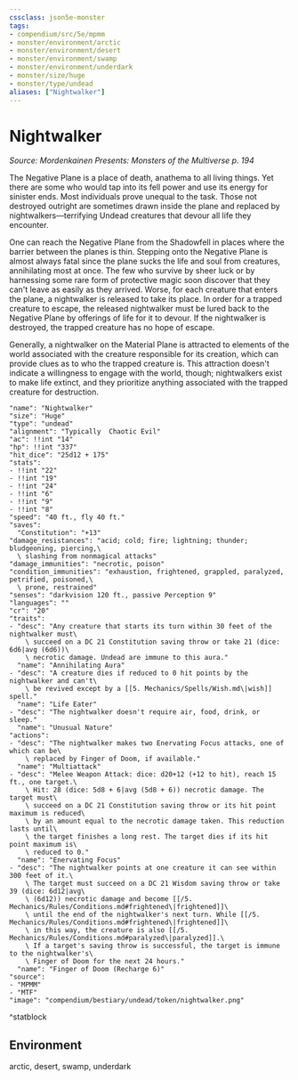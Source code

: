 ```yaml
---
cssclass: json5e-monster
tags:
- compendium/src/5e/mpmm
- monster/environment/arctic
- monster/environment/desert
- monster/environment/swamp
- monster/environment/underdark
- monster/size/huge
- monster/type/undead
aliases: ["Nightwalker"]
---
```

# Nightwalker
*Source: Mordenkainen Presents: Monsters of the Multiverse p. 194*  

The Negative Plane is a place of death, anathema to all living things. Yet there are some who would tap into its fell power and use its energy for sinister ends. Most individuals prove unequal to the task. Those not destroyed outright are sometimes drawn inside the plane and replaced by nightwalkers—terrifying Undead creatures that devour all life they encounter.

One can reach the Negative Plane from the Shadowfell in places where the barrier between the planes is thin. Stepping onto the Negative Plane is almost always fatal since the plane sucks the life and soul from creatures, annihilating most at once. The few who survive by sheer luck or by harnessing some rare form of protective magic soon discover that they can't leave as easily as they arrived. Worse, for each creature that enters the plane, a nightwalker is released to take its place. In order for a trapped creature to escape, the released nightwalker must be lured back to the Negative Plane by offerings of life for it to devour. If the nightwalker is destroyed, the trapped creature has no hope of escape.

Generally, a nightwalker on the Material Plane is attracted to elements of the world associated with the creature responsible for its creation, which can provide clues as to who the trapped creature is. This attraction doesn't indicate a willingness to engage with the world, though; nightwalkers exist to make life extinct, and they prioritize anything associated with the trapped creature for destruction.

```statblock
"name": "Nightwalker"
"size": "Huge"
"type": "undead"
"alignment": "Typically  Chaotic Evil"
"ac": !!int "14"
"hp": !!int "337"
"hit_dice": "25d12 + 175"
"stats":
- !!int "22"
- !!int "19"
- !!int "24"
- !!int "6"
- !!int "9"
- !!int "8"
"speed": "40 ft., fly 40 ft."
"saves":
  "Constitution": "+13"
"damage_resistances": "acid; cold; fire; lightning; thunder; bludgeoning, piercing,\
  \ slashing from nonmagical attacks"
"damage_immunities": "necrotic, poison"
"condition_immunities": "exhaustion, frightened, grappled, paralyzed, petrified, poisoned,\
  \ prone, restrained"
"senses": "darkvision 120 ft., passive Perception 9"
"languages": ""
"cr": "20"
"traits":
- "desc": "Any creature that starts its turn within 30 feet of the nightwalker must\
    \ succeed on a DC 21 Constitution saving throw or take 21 (dice: 6d6|avg (6d6))\
    \ necrotic damage. Undead are immune to this aura."
  "name": "Annihilating Aura"
- "desc": "A creature dies if reduced to 0 hit points by the nightwalker and can't\
    \ be revived except by a [[5. Mechanics/Spells/Wish.md\|wish]] spell."
  "name": "Life Eater"
- "desc": "The nightwalker doesn't require air, food, drink, or sleep."
  "name": "Unusual Nature"
"actions":
- "desc": "The nightwalker makes two Enervating Focus attacks, one of which can be\
    \ replaced by Finger of Doom, if available."
  "name": "Multiattack"
- "desc": "Melee Weapon Attack: dice: d20+12 (+12 to hit), reach 15 ft., one target.\
    \ Hit: 28 (dice: 5d8 + 6|avg (5d8 + 6)) necrotic damage. The target must\
    \ succeed on a DC 21 Constitution saving throw or its hit point maximum is reduced\
    \ by an amount equal to the necrotic damage taken. This reduction lasts until\
    \ the target finishes a long rest. The target dies if its hit point maximum is\
    \ reduced to 0."
  "name": "Enervating Focus"
- "desc": "The nightwalker points at one creature it can see within 300 feet of it.\
    \ The target must succeed on a DC 21 Wisdom saving throw or take 39 (dice: 6d12|avg\
    \ (6d12)) necrotic damage and become [[/5. Mechanics/Rules/Conditions.md#frightened\|frightened]]\
    \ until the end of the nightwalker's next turn. While [[/5. Mechanics/Rules/Conditions.md#frightened\|frightened]]\
    \ in this way, the creature is also [[/5. Mechanics/Rules/Conditions.md#paralyzed\|paralyzed]].\
    \ If a target's saving throw is successful, the target is immune to the nightwalker's\
    \ Finger of Doom for the next 24 hours."
  "name": "Finger of Doom (Recharge 6)"
"source":
- "MPMM"
- "MTF"
"image": "compendium/bestiary/undead/token/nightwalker.png"
```
^statblock

## Environment

arctic, desert, swamp, underdark